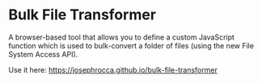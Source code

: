 # Bulk File Transformer
A browser-based tool that allows you to define a custom JavaScript function which is used to bulk-convert a folder of files (using the new File System Access API).

Use it here: https://josephrocca.github.io/bulk-file-transformer
